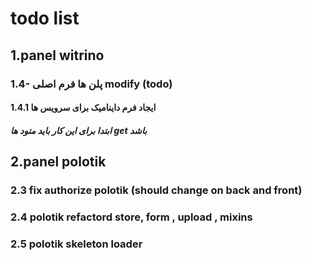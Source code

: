 # todo list

## 1.panel witrino

### 1.4- پلن ها فرم اصلی modify (todo)

#### ایجاد فرم داینامیک برای سرویس ها 1.4.1

##### ابتدا برای این کار باید متود ها get باشد

## 2.panel polotik

<!-- ### 2.1 barter create and edit from ui should change (todo) -->

### 2.3 fix authorize polotik (should change on back and front)

### 2.4 polotik refactord store, form , upload , mixins

### 2.5 polotik skeleton loader
